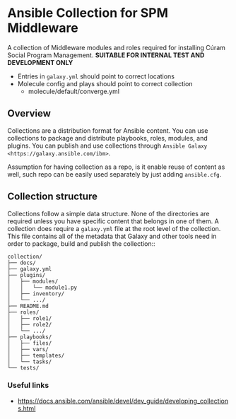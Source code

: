 # Ansible Collection for SPM Middleware

A collection of Middleware modules and roles required for installing Cúram Social Program Management. **SUITABLE FOR INTERNAL TEST AND DEVELOPMENT ONLY**

* Entries in `galaxy.yml` should point to correct locations
* Molecule config and plays should point to correct collection
    - molecule/default/converge.yml

## Overview

Collections are a distribution format for Ansible content. You can use collections to package and distribute playbooks, roles, modules, and plugins.
You can publish and use collections through `Ansible Galaxy <https://galaxy.ansible.com/ibm>`.

Assumption for having collection as a repo, is it enable reuse of content as well, such repo can be easily used separately by just adding `ansible.cfg`.

## Collection structure

Collections follow a simple data structure. None of the directories are required unless you have specific content that belongs in one of them. A collection does require a ``galaxy.yml`` file at the root level of the collection. This file contains all of the metadata that Galaxy
and other tools need in order to package, build and publish the collection::

    collection/
    ├── docs/
    ├── galaxy.yml
    ├── plugins/
    │   ├── modules/
    │   │   └── module1.py
    │   ├── inventory/
    │   └── .../
    ├── README.md
    ├── roles/
    │   ├── role1/
    │   ├── role2/
    │   └── .../
    ├── playbooks/
    │   ├── files/
    │   ├── vars/
    │   ├── templates/
    │   └── tasks/
    └── tests/

### Useful links

* https://docs.ansible.com/ansible/devel/dev_guide/developing_collections.html
